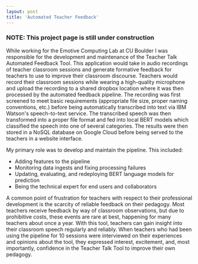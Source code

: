 ```yaml
---
layout: post
title: 'Automated Teacher Feedback'
---
```



### NOTE: This project page is still under construction

While working for the Emotive Computing Lab at CU Boulder I was responsible for the development and maintenance of the Teacher Talk Automated Feedback Tool. This application would take in audio recordings of teacher classroom sessions and generate formative feedback for teachers to use to improve their classroom discourse. Teachers would record their classroom sessions while wearing a high-quality microphone and upload the recording to a shared dropbox location where it was then processed by the automated feedback pipeline. The recording was first screened to meet basic requirements (appropriate file size, proper naming conventions, etc.) before being automatically transcribed into text via IBM Watson's speech-to-text service. The transcribed speech was then transformed into a proper file format and fed into local BERT models which classified the speech into one of several categories. The results were then stored in a NoSQL database on Google Cloud before being served to the teachers in a website interface. 

My primary role was to develop and maintain the pipeline. This included:
- Adding features to the pipeline
- Monitoring data ingests and fixing processing failures 
- Updating, evaluating, and redeploying BERT language models for prediction
- Being the technical expert for end users and collaborators


A common point of frustration for teachers with respect to their professional development is the scarcity of reliable feedback on their pedagogy. Most teachers receive feedback by way of classroom observations, but due to prohibitive costs, these events are rare at best, happening for many teachers about once a year. With this tool, teachers can gain insight into their classroom speech regularly and reliably. When teachers who had been using the pipeline for 10 sessions were interviewed on their experiences and opinions about the tool, they expressed interest, excitement, and, most importantly, confidence in the Teacher Talk Tool to improve their own pedagogy.
